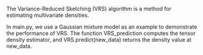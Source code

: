 The Variance-Reduced Sketching (VRS) algorithm is a method for estimating multivariate densities.

In main.py, we use a Gaussian mixture model as an example to demonstrate the performance of VRS. 
The function VRS_prediction computes the tensor density estimator, and VRS.predict(new_data) returns the density value at new_data.
